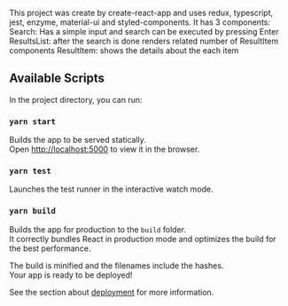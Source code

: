 This project was create by create-react-app and uses redux, typescript, jest, enzyme, material-ui and styled-components. It has 3 components:
Search: Has a simple input and search can be executed by pressing Enter
ResultsList: after the search is done renders related number of ResultItem components
ResultItem: shows the details about the each item

## Available Scripts

In the project directory, you can run:

### `yarn start`

Builds the app to be served statically.<br />
Open [http://localhost:5000](http://localhost:5000) to view it in the browser.

### `yarn test`

Launches the test runner in the interactive watch mode.<br />

### `yarn build`

Builds the app for production to the `build` folder.<br />
It correctly bundles React in production mode and optimizes the build for the best performance.

The build is minified and the filenames include the hashes.<br />
Your app is ready to be deployed!

See the section about [deployment](https://facebook.github.io/create-react-app/docs/deployment) for more information.
